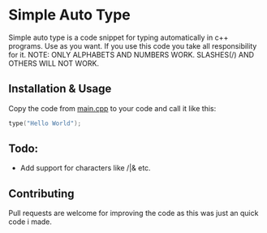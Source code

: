 # Simple Auto Type

Simple auto type is a code snippet for typing automatically in c++ programs. Use as you want. If you use this code you take all responsibility for it.
NOTE: ONLY ALPHABETS AND NUMBERS WORK. SLASHES(/) AND OTHERS WILL NOT WORK.

## Installation & Usage

Copy the code from [main.cpp](https://github.com/dtzdev/simple-auto-type/blob/main/main.cpp) to your code and call it like this:
```cpp
type("Hello World");
```

## Todo:

- Add support for characters like /|& etc.

## Contributing

Pull requests are welcome for improving the code as this was just an quick code i made.
